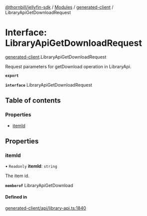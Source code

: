 [@thornbill/jellyfin-sdk](../README.md) / [Modules](../modules.md) / [generated-client](../modules/generated_client.md) / LibraryApiGetDownloadRequest

# Interface: LibraryApiGetDownloadRequest

[generated-client](../modules/generated_client.md).LibraryApiGetDownloadRequest

Request parameters for getDownload operation in LibraryApi.

**`export`**

**`interface`** LibraryApiGetDownloadRequest

## Table of contents

### Properties

- [itemId](generated_client.LibraryApiGetDownloadRequest.md#itemid)

## Properties

### itemId

• `Readonly` **itemId**: `string`

The item id.

**`memberof`** LibraryApiGetDownload

#### Defined in

[generated-client/api/library-api.ts:1840](https://github.com/thornbill/jellyfin-sdk-typescript/blob/029620a/src/generated-client/api/library-api.ts#L1840)
